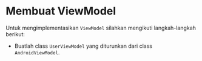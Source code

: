# Membuat ViewModel

Untuk mengimplementasikan `ViewModel` silahkan mengikuti langkah-langkah
berikut:

- Buatlah class `UserViewModel` yang diturunkan dari class `AndroidViewModel`.
